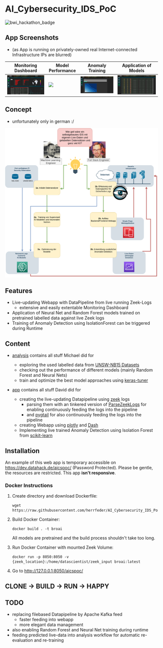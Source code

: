 # AI_Cybersecurity_IDS_PoC

![bwi_hackathon_badge](https://abload.de/img/bwi_dataanalyticshack7ujy4.png)

## App Screenshots

  * (as App is running on privately-owned real Internet-connected Infrastructure IPs are blurred)

| Monitoring Dashboard | Model Performance | Anomaly Training | Application of Models |
|--------------------------------------|--------------------------------------|--------------------------------------|--------------------------------------|
| ![](https://github.com/herrfeder/AI_Cybersecurity_IDS_PoC/raw/main/screenshots/analysis_dashboard.png) | ![](https://github.com/herrfeder/AI_Cybersecurity_IDS_PoC/security/dependabot) | ![](https://github.com/herrfeder/AI_Cybersecurity_IDS_PoC/raw/main/screenshots/train_anomaly.png) | ![](https://github.com/herrfeder/AI_Cybersecurity_IDS_PoC/raw/main/screenshots/apply_model.png) |

## Concept

  * unfortunately only in german :/

![](https://github.com/herrfeder/AI_Cybersecurity_IDS_PoC/raw/main/concept/pitch_final.png)


## Features

  * Live-updating Webapp with DataPipeline from live running Zeek-Logs
    * extensive and easily extentable Monitoring Dashboard
  * Application of Neural Net and Random Forest models trained on pretrained labelled data against live Zeek logs
  * Training of Anomaly Detection using IsolationForest can be triggered during Runtime

## Content

  * [analysis](https://github.com/herrfeder/AI_Cybersecurity_IDS_PoC/tree/main/analysis) contains all stuff Michael did for 
    * exploring the used labelled data from [UNSW-NB15 Datasets](https://www.unsw.adfa.edu.au/unsw-canberra-cyber/cybersecurity/ADFA-NB15-Datasets/)
    * checking out the performance of different models (mainly Random Forest and Neural Nets)
    * train and optimize the best model approaches using [keras-tuner](https://github.com/keras-team/keras-tuner)	

  * [app](https://github.com/herrfeder/AI_Cybersecurity_IDS_PoC/tree/main/app) contains all stuff David did for
    * creating the live-updating Datapipeline using [zeek](https://github.com/zeek) logs
      * parsing them with an tinkered version of [ParseZeekLogs](https://github.com/dgunter/ParseZeekLogs) for enabling continuously feeding the logs into the pipeline
      * and [pygtail](https://github.com/bgreenlee/pygtail) for also continuously feeding the logs into the pipeline
    * creating Webapp using [plotly](https://github.com/plotly) and [Dash](https://github.com/plotly/dash)
    * Implementing live trained Anomaly Detection using Isolation Forest from [scikit-learn](https://github.com/scikit-learn/scikit-learn)  




## Installation

An example of this web app is temporary accessible on https://dev.datahack.de/aicspoc/ (Password Protected).
Please be gentle, the resources are restricted. This app __isn't responsive__.

### Docker Instructions

1. Create directory and download Dockerfile:
    ```
    wget https://raw.githubusercontent.com/herrfeder/AI_Cybersecurity_IDS_PoC/main/Dockerfile
    ```

2. Build Docker Container:
    ```
    docker build . -t broai
    ```
    
    All models are pretrained and the build process shouldn't take too long.
    
3. Run Docker Container with mounted Zeek Volume:
    ```
    docker run -p 8050:8050 -v {zeek_location}:/home/datascientist/zeek_input broai:latest
    ```

4. Go to http://127.0.0.1:8050/aicspoc/


## CLONE -> BUILD -> RUN -> HAPPY

## TODO

  * replacing filebased Datapipeline by Apache Kafka feed
    * faster feeding into webapp
    * more elegant data management
  * also enabling Random Forest and Neural Net training during runtime
  * feeding predicted live-data into analysis workflow for automatic re-evaluation and re-training
